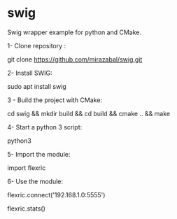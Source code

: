 # swig
Swig wrapper example for python and CMake.

1- Clone repository :

git clone https://github.com/mirazabal/swig.git

2- Install SWIG:

sudo apt install swig

3 - Build the project with CMake:

cd swig && mkdir build && cd build && cmake .. && make

4- Start a python 3 script:

python3

5- Import the module:

import flexric

6- Use the module:

flexric.connect('192.168.1.0:5555')

flexric.stats()

